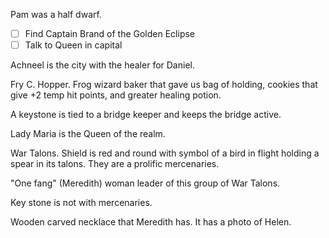 Pam was a half dwarf.
- [ ] Find Captain Brand of the Golden Eclipse
- [ ] Talk to Queen in capital

Achneel is the city with the healer for Daniel.

Fry C. Hopper. Frog wizard baker that gave us bag of holding, cookies that give +2 temp hit points, and greater healing potion.

A keystone is tied to a bridge keeper and keeps the bridge active.

Lady Maria is the Queen of the realm.

War Talons. Shield is red and round with symbol of a bird in flight holding a spear in its talons. They are a prolific mercenaries.

"One fang" (Meredith) woman leader of this group of War Talons.

Key stone is not with mercenaries.

Wooden carved necklace that Meredith has. It has a photo of Helen.